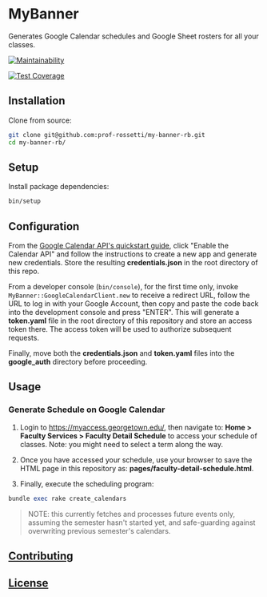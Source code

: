 # MyBanner

Generates Google Calendar schedules and Google Sheet rosters for all your classes.

[![Maintainability](https://api.codeclimate.com/v1/badges/41968ec227c9b165cd82/maintainability)](https://codeclimate.com/github/prof-rossetti/my-banner-rb/maintainability)

[![Test Coverage](https://api.codeclimate.com/v1/badges/41968ec227c9b165cd82/test_coverage)](https://codeclimate.com/github/prof-rossetti/my-banner-rb/test_coverage)

## Installation

Clone from source:

```sh
git clone git@github.com:prof-rossetti/my-banner-rb.git
cd my-banner-rb/
```

## Setup

Install package dependencies:

```sh
bin/setup
```

## Configuration

From the [Google Calendar API's quickstart guide](https://developers.google.com/calendar/quickstart/ruby), click "Enable the Calendar API" and follow the instructions to create a new app and generate new credentials. Store the resulting **credentials.json** in the root directory of this repo.

From a developer console (`bin/console`), for the first time only, invoke `MyBanner::GoogleCalendarClient.new` to receive a redirect URL, follow the URL to log in with your Google Account, then copy and paste the code back into the development console and press "ENTER". This will generate a **token.yaml** file in the root directory of this repository and store an access token there. The access token will be used to authorize subsequent requests.

Finally, move both the **credentials.json** and **token.yaml** files into the **google_auth** directory before proceeding.

## Usage

### Generate Schedule on Google Calendar

1. Login to https://myaccess.georgetown.edu/, then navigate to: **Home > Faculty Services > Faculty Detail Schedule** to access your schedule of classes. Note: you might need to select a term along the way.

2. Once you have accessed your schedule, use your browser to save the HTML page in this repository as: **pages/faculty-detail-schedule.html**.

3. Finally, execute the scheduling program:

```rb
bundle exec rake create_calendars
```

> NOTE: this currently fetches and processes future events only, assuming the semester hasn't started yet, and safe-guarding against overwriting previous semester's calendars.

## [Contributing](/CONTRIBUTING.md)

## [License](/LICENSE.md)
